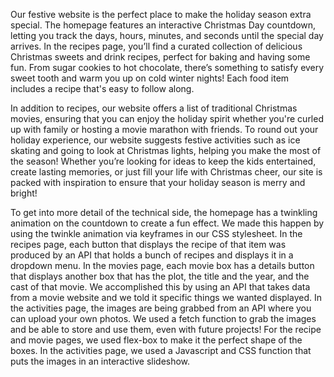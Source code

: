 Our festive website is the perfect place to make the holiday season extra special. 
The homepage features an interactive Christmas Day countdown, 
letting you track the days, hours, minutes, and seconds until the special day arrives. 
In the recipes page, you’ll find a curated collection of delicious Christmas sweets and drink recipes, 
perfect for baking and having some fun. 
From sugar cookies to hot chocolate, there’s something to satisfy every sweet tooth and warm you up on cold winter nights!
Each food item includes a recipe that's easy to follow along.

In addition to recipes, our website offers a list of traditional Christmas movies, 
ensuring that you can enjoy the holiday spirit whether you're curled up with family or hosting a movie marathon with friends. 
To round out your holiday experience, our website suggests festive activities such as ice skating and going to look at Christmas lights,
helping you make the most of the season!
Whether you’re looking for ideas to keep the kids entertained, create lasting memories, or just fill your life with Christmas cheer,
our site is packed with inspiration to ensure that your holiday season is merry and bright!

To get into more detail of the technical side, the homepage has a twinkling animation on the countdown to create a fun effect.
We made this happen by using the twinkle animation via keyframes in our CSS stylesheet.
In the recipes page, each button that displays the recipe of that item was produced by an API
that holds a bunch of recipes and displays it in a dropdown menu.
In the movies page, each movie box has a details button that displays another box that has the plot, the title and the year, and the cast of that movie.
We accomplished this by using an API that takes data from a movie website and we told it specific things we wanted displayed.
In the activities page, the images are being grabbed from an API where you can upload your own photos. 
We used a fetch function to grab the images and be able to store and use them,
even with future projects!
For the recipe and movie pages, we used flex-box to make it the perfect shape of the boxes. 
In the activities page, we used a Javascript and CSS function that puts the images in an interactive slideshow.
